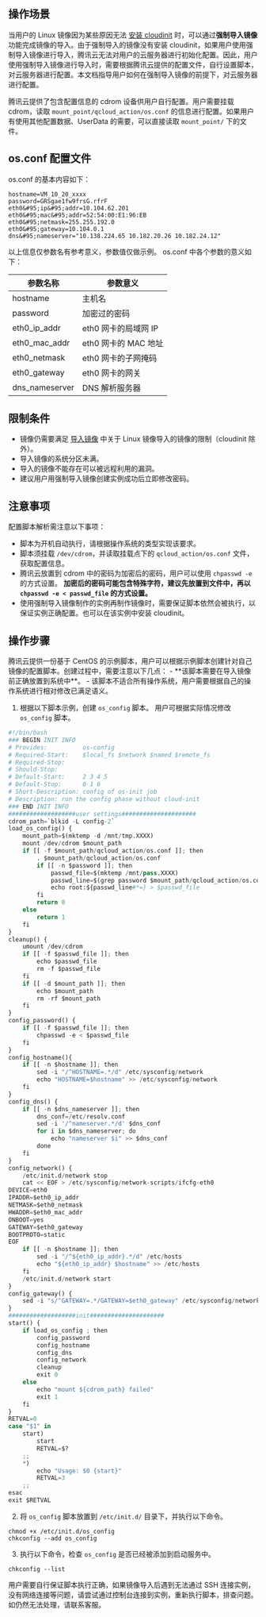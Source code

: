 ## 操作场景
当用户的 Linux 镜像因为某些原因无法 [安装 cloudinit](https://cloud.tencent.com/document/product/213/12587) 时，可以通过**强制导入镜像**功能完成镜像的导入。由于强制导入的镜像没有安装 cloudinit，如果用户使用强制导入镜像进行导入，腾讯云无法对用户的云服务器进行初始化配置。因此，用户使用强制导入镜像进行导入时，需要根据腾讯云提供的配置文件，自行设置脚本，对云服务器进行配置。本文档指导用户如何在强制导入镜像的前提下，对云服务器进行配置。

腾讯云提供了包含配置信息的 cdrom 设备供用户自行配置。用户需要挂载 cdrom，读取 `mount_point/qcloud_action/os.conf` 的信息进行配置。如果用户有使用其他配置数据、UserData 的需要，可以直接读取 `mount_point/` 下的文件。

## os.conf 配置文件
os.conf 的基本内容如下：
```shellsession
hostname=VM_10_20_xxxx
password=GRSgae1fw9frsG.rfrF
eth0&#95;ip&#95;addr=10.104.62.201
eth0&#95;mac&#95;addr=52:54:00:E1:96:EB
eth0&#95;netmask=255.255.192.0
eth0&#95;gateway=10.104.0.1
dns&#95;nameserver="10.138.224.65 10.182.20.26 10.182.24.12"
```
<dx-alert infotype="explain" title="">
以上信息仅参数名有参考意义，参数值仅做示例。
</dx-alert>
os.conf 中各个参数的意义如下：

|参数名称|参数意义|
|----------|----------|
|hostname|主机名|
|password|加密过的密码|
|eth0_ip_addr|eth0 网卡的局域网 IP|
|eth0_mac_addr|eth0 网卡的 MAC 地址|
|eth0_netmask|eth0 网卡的子网掩码|
|eth0_gateway|eth0 网卡的网关|
|dns_nameserver|DNS 解析服务器|


## 限制条件
- 镜像仍需要满足 [导入镜像](https://cloud.tencent.com/document/product/213/4945) 中关于 Linux 镜像导入的镜像的限制（cloudinit 除外）。
- 导入镜像的系统分区未满。
- 导入的镜像不能存在可以被远程利用的漏洞。
- 建议用户用强制导入镜像创建实例成功后立即修改密码。

## 注意事项
配置脚本解析需注意以下事项：
- 脚本为开机自动执行，请根据操作系统的类型实现该要求。
- 脚本须挂载 `/dev/cdrom`，并读取挂载点下的 `qcloud_action/os.conf` 文件，获取配置信息。
- 腾讯云放置到 cdrom 中的密码为加密后的密码，用户可以使用 `chpasswd -e` 的方式设置。
**加密后的密码可能包含特殊字符，建议先放置到文件中，再以 `chpasswd -e < passwd_file` 的方式设置。**
- 使用强制导入镜像制作的实例再制作镜像时，需要保证脚本依然会被执行，以保证实例正确配置。也可以在该实例中安装 cloudinit。


## 操作步骤

<dx-alert infotype="notice" title="">
腾讯云提供一份基于 CentOS 的示例脚本，用户可以根据示例脚本创建针对自己镜像的配置脚本。创建过程中，需要注意以下几点：
- **该脚本需要在导入镜像前正确放置到系统中**。
- 该脚本不适合所有操作系统，用户需要根据自己的操作系统进行相对修改已满足语义。
</dx-alert>




1. 根据以下脚本示例，创建 `os_config` 脚本。
用户可根据实际情况修改 `os_config` 脚本。
```python
#!/bin/bash
### BEGIN INIT INFO
# Provides:          os-config
# Required-Start:    $local_fs $network $named $remote_fs
# Required-Stop:
# Should-Stop:
# Default-Start:     2 3 4 5
# Default-Stop:      0 1 6
# Short-Description: config of os-init job
# Description: run the config phase without cloud-init
### END INIT INFO
###################user settings#####################
cdrom_path=`blkid -L config-2`
load_os_config() {
	mount_path=$(mktemp -d /mnt/tmp.XXXX)
	mount /dev/cdrom $mount_path
	if [[ -f $mount_path/qcloud_action/os.conf ]]; then
		. $mount_path/qcloud_action/os.conf
		if [[ -n $password ]]; then
			passwd_file=$(mktemp /mnt/pass.XXXX)
			passwd_line=$(grep password $mount_path/qcloud_action/os.conf)
			echo root:${passwd_line#*=} > $passwd_file
		fi
		return 0
	else 
		return 1
	fi
}
cleanup() {
	umount /dev/cdrom
	if [[ -f $passwd_file ]]; then
		echo $passwd_file
		rm -f $passwd_file
	fi
	if [[ -d $mount_path ]]; then
		echo $mount_path
		rm -rf $mount_path
	fi
}
config_password() {
	if [[ -f $passwd_file ]]; then
		chpasswd -e < $passwd_file
	fi
}
config_hostname(){
	if [[ -n $hostname ]]; then
		sed -i "/^HOSTNAME=.*/d" /etc/sysconfig/network
		echo "HOSTNAME=$hostname" >> /etc/sysconfig/network
	fi
}
config_dns() {
    if [[ -n $dns_nameserver ]]; then
        dns_conf=/etc/resolv.conf
        sed -i '/^nameserver.*/d' $dns_conf
        for i in $dns_nameserver; do
            echo "nameserver $i" >> $dns_conf
        done
    fi
}
config_network() {
    /etc/init.d/network stop
    cat << EOF > /etc/sysconfig/network-scripts/ifcfg-eth0
DEVICE=eth0
IPADDR=$eth0_ip_addr
NETMASK=$eth0_netmask
HWADDR=$eth0_mac_addr
ONBOOT=yes
GATEWAY=$eth0_gateway
BOOTPROTO=static
EOF
    if [[ -n $hostname ]]; then
    	sed -i "/^${eth0_ip_addr}.*/d" /etc/hosts
		echo "${eth0_ip_addr} $hostname" >> /etc/hosts
	fi
    /etc/init.d/network start
}
config_gateway() {
	sed -i "s/^GATEWAY=.*/GATEWAY=$eth0_gateway" /etc/sysconfig/network
}
###################init#####################
start() {
	if load_os_config ; then
		config_password
		config_hostname
		config_dns
		config_network
		cleanup
		exit 0
	else 
		echo "mount ${cdrom_path} failed"
		exit 1
	fi
}
RETVAL=0
case "$1" in
	start)
		start
		RETVAL=$?
	;;
	*)
		echo "Usage: $0 {start}"
		RETVAL=3
	;;
esac
exit $RETVAL
```
2. 将 `os_config` 脚本放置到 `/etc/init.d/` 目录下，并执行以下命令。
```shellsession
chmod +x /etc/init.d/os_config
chkconfig --add os_config
```
3. 执行以下命令，检查 `os_config` 是否已经被添加到启动服务中。
```shellsession
chkconfig --list
```
<dx-alert infotype="explain" title="">
用户需要自行保证脚本执行正确，如果镜像导入后遇到无法通过 SSH 连接实例，没有网络连接等问题，请尝试通过控制台连接到实例，重新执行脚本，排查问题。如仍然无法处理，请联系客服。
</dx-alert>



